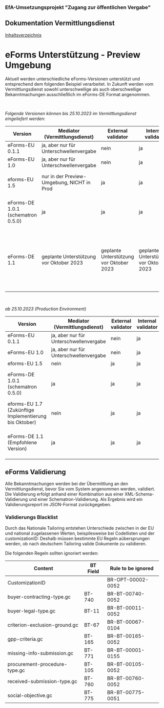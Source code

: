 ### EfA-Umsetzungsprojekt "Zugang zur öffentlichen Vergabe"
## Dokumentation Vermittlungsdienst
[Inhaltsverzeichnis](/documentation/documentation.md)
<br>

# eForms Unterstützung - Preview Umgebung
Aktuell werden unterschiedliche eForms-Versionen unterstützt und entsprechend dem folgenden Beispiel verarbeitet. In Zukunft werden vom Vermittlungsdienst sowohl unterschwellige als auch oberschwellige Bekanntmachungen ausschließlich im eForms-DE Format angenommen.

<br>

*Folgende Versionen können bis 25.10.2023 im Vermittlungsdienst eingeliefert werden:*

| Version  | Mediator (Vermittlungsdienst) | External validator | Internal validator | eSender   | BKMS  | TED  |
| ------- | -------- | ------------------ | ------------------ | --------- | ----- | ---- |
| eForms-EU 0.1.1 | ja, aber nur für Unterschwellenvergabe | nein  | ja | nein  | ja, aber nur für Unterschwellenvergabe | nein    |
| eForms-EU 1.0   | ja, aber nur für Unterschwellenvergabe | nein | ja | nein  | ja, aber nur für Unterschwellenvergabe | nein    |
| eforms-EU 1.5   | nur in der Preview-Umgebung, NICHT in Prod  | ja | ja | ja | nein  | ja, vorraussichtlich bis Januar 2024  |
| eForms-DE 1.0.1 (schematron 0.5.0) | ja | ja | ja | ja | ja | ja, nach Umwandlung im eSender in eForms-EU 1.5.1  |
| eForms-DE 1.1  | geplante Unterstützung vor Oktober 2023 | geplante Unterstützung vor Oktober 2023 | geplante Unterstützung vor Oktober 2023 | geplante Unterstützung vor Oktober 2023 | geplante Unterstützung vor Oktober 2023 | ja, nach Umwandlung im eSender in eForms-EU 1.7.0<br><br>geplante Unterstützung vor Oktober 2023 |

<br>

*ab 25.10.2023 (Production Environment)*

| Version                               | Mediator (Vermittlungsdienst)                       | External validator | Internal validator | eSender    | BKMS      | TED       |
| ------------------------------------- | ------------------------------- | ------------------ | ------------------ | ---------- | --------- | ------------ |
| eForms-EU 0.1.1                       | ja, aber nur für Unterschwellenvergabe | nein                | ja                | nein       | ja, aber nur für Unterschwellenvergabe | nein    |
| eForms-EU 1.0                         | ja, aber nur für Unterschwellenvergabe | nein                 | ja                | nein        | ja, aber nur für Unterschwellenvergabe | nein    |
| eforms-EU 1.5                         | nein                          | ja                | ja                | ja        | nein        | ja          |
| eForms-DE 1.0.1 (schematron 0.5.0)    | ja                            | ja                | ja                | ja        | ja       | ja, nach Umwandlung im eSender in eForms-EU 1.5.1 |
| eforms-EU 1.7 (Zukünftige Implementierung bis Oktober) | nein                          | ja                | ja                | ja | nein   | ja  |
| eForms-DE 1.1 (Empfohlene Version)   | ja                            | ja                | ja                | ja                     | ja  | ja, nach Umwandlung im eSender in eForms-EU 1.7.0 |


## eForms Validierung
Alle Bekanntmachungen werden bei der Übermittlung an den Vermittlungsdienst, bevor Sie vom System angenommen werden, validiert. Die Validierung erfolgt anhand einer Kombination aus einer XML-Schema-Validierung und einer Schematron-Validierung. Als Ergebnis wird ein Validierungsreport im JSON-Format zurückgegeben.

### Validierungs Blacklist

Durch das Nationale Tailoring entstehen Unterschiede zwischen in der EU und national zugelassenen Werten, beispilesweise bei Codellisten und der customizationID: Deshalb müssen bestimmte EU Regeln aübersprungen werden, ob nach deutschem Tailoring valide Dokumente zu validieren. 

Die folgenden Regeln sollten ignoriert werden:

| Content                       | BT Field | Rule to be ignored |
| ----------------------------- | -------- | ------------------ |
| CustomizationID               |          | BR-OPT-00002-0052  |
| buyer-contracting-type.gc     | BT-740   | BR-BT-00740-0052   |
| buyer-legal-type.gc           | BT-11    | BR-BT-00011-0052   |
| criterion-exclusion-ground.gc | BT-67    | BR-BT-00067-0104   |
| gpp-criteria.gc               | BT-165   | BR-BT-00165-0052   |
| missing-info-submission.gc    | BT-771   | BR-BT-00001-0155   |
| procurement-procedure-type.gc | BT-105   | BR-BT-00105-0052   |
| received-submission-type.gc   | BT-760   | BR-BT-00760-0052   |
| social-objective.gc           | BT-775   | BR-BT-00775-0051   |





